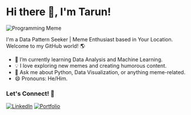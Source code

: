 # Hi there 👋, I'm Tarun!
<!-- Your Name's GitHub Profile -->



![Programming Meme](https://www.kidscodecs.com/wp-content/uploads/2020/02/History_TS_ProgrammingMemes_image6.png)



I'm a Data Pattern Seeker | Meme Enthusiast based in Your Location. Welcome to my GitHub world! 🌎

<!-- About Me -->
- 🌱 I’m currently learning Data Analysis and Machine Learning.
- 💡 I love exploring new memes and creating humorous content.
- 💬 Ask me about Python, Data Visualization, or anything meme-related.
- 😄 Pronouns: He/Him.


<!-- Connect with Me -->
### Let's Connect! 🤝

[![LinkedIn](https://img.shields.io/badge/LinkedIn-Connect-blue?style=for-the-badge&logo=linkedin&logoColor=white)]([https://www.linkedin.com/in/your-linkedin](https://www.linkedin.com/in/tarun-v-g-270759206/))
[![Portfolio](https://img.shields.io/badge/Portfolio-Visit-yellow?style=for-the-badge)]([https://your-portfolio](https://tarun-vg.netlify.app/))

